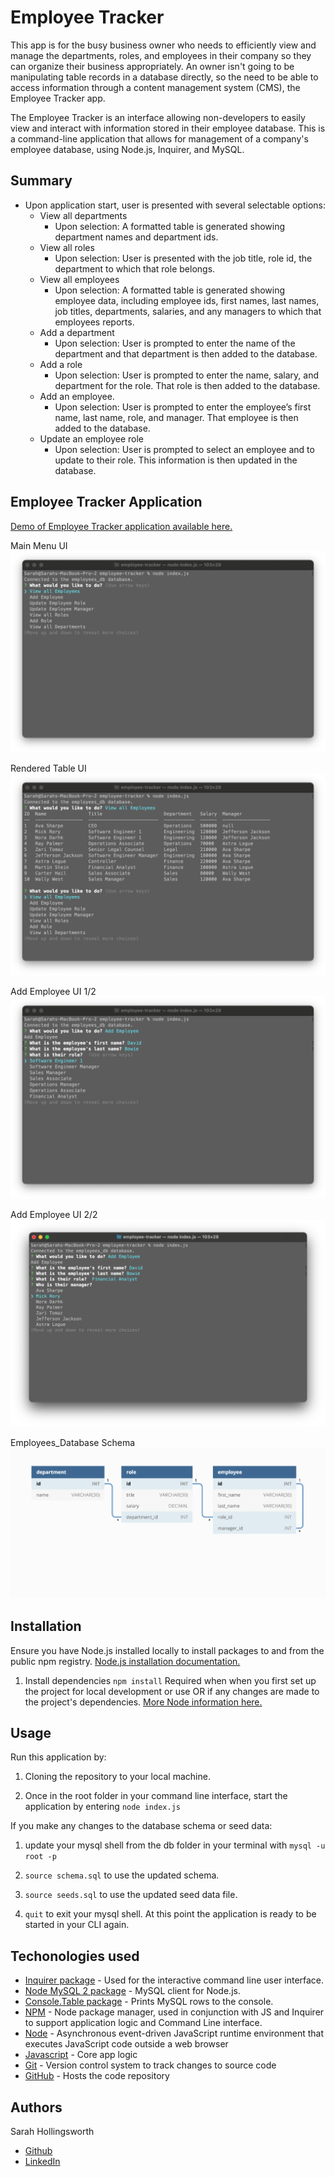 # Employee Tracker
This app is for the busy business owner who needs to efficiently view and manage the departments, roles, and employees in their company so they can organize their business appropriately. An owner isn't going to be manipulating table records in a database directly, so the need to be able to access information through a content management system (CMS), the Employee Tracker app. 

The Employee Tracker is an interface allowing non-developers to easily view and interact with information stored in their employee database. This is a command-line application that allows for management of a company's employee database, using Node.js, Inquirer, and MySQL.

## Summary
* Upon application start, user is presented with several selectable options:
  * View all departments
    * Upon selection: A formatted table is generated showing department names and department ids.
  * View all roles
    * Upon selection: User is presented with the job title, role id, the department to which that role belongs.
  * View all employees
    * Upon selection: A formatted table is generated showing employee data, including employee ids, first names, last names, job titles, departments, salaries, and any managers to which that employees reports.
  * Add a department
    * Upon selection: User is prompted to enter the name of the department and that department is then added to the database.
  * Add a role
    * Upon selection: User is prompted to enter the name, salary, and department for the role. That role is then added to the database.
  * Add an employee.
    * Upon selection: User is prompted to enter the employee’s first name, last name, role, and manager. That employee is then added to the database.
  * Update an employee role
    * Upon selection: User is prompted to select an employee and to update to their role. This information is then updated in the database.

## Employee Tracker Application
[Demo of Employee Tracker application available here.](https://watch.screencastify.com/v/6P9BCGovKZrWmGX89e4S)

Main Menu UI
![Image Main menu of application](./assets/images/mainmenu_cli.png)

Rendered Table UI
![Image Example of a table rendered in the CLI](./assets/images/allemployees_view_cli.png)

Add Employee UI 1/2
![Image Prompt Interface to add an employee record](./assets/images/addemployee1_cli.png)

Add Employee UI 2/2
![Image Prompt Interface to add an employee record](./assets/images/addemployee2_cli.png)

Employees_Database Schema
![Image Employees database schema diagram](./assets/images/schema_employeesdb.png)

## Installation
Ensure you have Node.js installed locally to install packages to and from the public npm registry. [Node.js installation documentation.](https://docs.npmjs.com/downloading-and-installing-node-js-and-npm)

1. Install dependencies `npm install`
Required when when you first set up the project for local development or use OR if any changes are made to the project's dependencies. [More Node information here.](https://nodesource.com/blog/an-absolute-beginners-guide-to-using-npm/)

## Usage
Run this application by:
1. Cloning the repository to your local machine.

2. Once in the root folder in your command line interface, start the application by entering `node index.js`

If you make any changes to the database schema or seed data: 
1. update your mysql shell from the db folder in your terminal with `mysql -u root -p`

3. `source schema.sql` to use the updated schema.

4. `source seeds.sql` to use the updated seed data file.

5. `quit` to exit your mysql shell. At this point the application is ready to be started in your CLI again.

## Techonologies used
* [Inquirer package](https://www.npmjs.com/package/inquirer) - Used for the interactive command line user interface. 
* [Node MySQL 2 package](https://www.npmjs.com/package/mysql2) - MySQL client for Node.js.
* [Console.Table package](https://www.npmjs.com/package/console.table) -  Prints MySQL rows to the console.
* [NPM](https://www.npmjs.com/) - Node package manager, used in conjunction with JS and Inquirer to support application logic and Command Line interface.
* [Node](https://nodejs.org/en/) - Asynchronous event-driven JavaScript runtime environment that executes JavaScript code outside a web browser
* [Javascript](https://developer.mozilla.org/en-US/docs/Web/javascript) - Core app logic
* [Git](https://git-scm.com/doc) - Version control system to track changes to source code
* [GitHub](https://docs.github.com/en) - Hosts the code repository

## Authors
Sarah Hollingsworth
* [Github](https://github.com/sahhollingsworth)
* [LinkedIn](https://www.linkedin.com/in/sarahhollingsworth/)